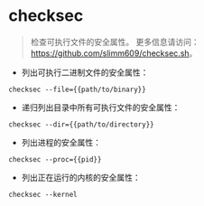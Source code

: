 # checksec

> 检查可执行文件的安全属性。
> 更多信息请访问：<https://github.com/slimm609/checksec.sh>。

- 列出可执行二进制文件的安全属性：

`checksec --file={{path/to/binary}}`

- 递归列出目录中所有可执行文件的安全属性：

`checksec --dir={{path/to/directory}}`

- 列出进程的安全属性：

`checksec --proc={{pid}}`

- 列出正在运行的内核的安全属性：

`checksec --kernel`